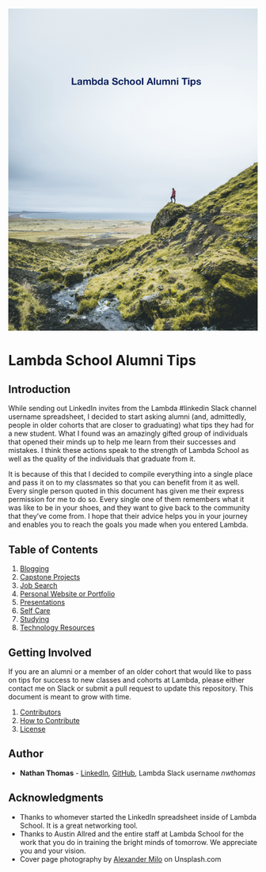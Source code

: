 ![Lambda Alumni Tips Cover Page](./images/alumni-tips-cover-page.png)

# Lambda School Alumni Tips

## Introduction

While sending out LinkedIn invites from the Lambda #linkedin Slack channel username spreadsheet, I decided to start asking alumni (and, admittedly, people in older cohorts that are closer to graduating) what tips they had for a new student. What I found was an amazingly gifted group of individuals that opened their minds up to help me learn from their successes and mistakes. I think these actions speak to the strength of Lambda School as well as the quality of the individuals that graduate from it.

It is because of this that I decided to compile everything into a single place and pass it on to my classmates so that you can benefit from it as well. Every single person quoted in this document has given me their express permission for me to do so. Every single one of them remembers what it was like to be in your shoes, and they want to give back to the community that they’ve come from. I hope that their advice helps you in your journey and enables you to reach the goals you made when you entered Lambda.

## Table of Contents

1. [Blogging](./tips/blogging.md)
2. [Capstone Projects](./tips/capstone-project.md)
3. [Job Search](./tips/job-search.md)
4. [Personal Website or Portfolio](./tips/personal-website.md)
5. [Presentations](./tips/presentations.md)
6. [Self Care](./tips/self-care.md)
7. [Studying](./tips/studying.md)
8. [Technology Resources](./tips/technology.md)

## Getting Involved

If you are an alumni or a member of an older cohort that would like to pass on tips for success to new classes and cohorts at Lambda, please either contact me on Slack or submit a pull request to update this repository. This document is meant to grow with time.

1. [Contributors](CONTRIBUTORS.md)
2. [How to Contribute](CONTRIBUTING.md)
3. [License](LICENSE)

## Author

- **Nathan Thomas** - [LinkedIn](https://www.linkedin.com/in/nathan-thomas-644b3339/), [GitHub](https://github.com/nwthomas), Lambda Slack username _nwthomas_

## Acknowledgments

- Thanks to whomever started the LinkedIn spreadsheet inside of Lambda School. It is a great networking tool.
- Thanks to Austin Allred and the entire staff at Lambda School for the work that you do in training the bright minds of tomorrow. We appreciate you and your vision.
- Cover page photography by [Alexander Milo](https://unsplash.com/photos/5g5MLKq-QxM) on Unsplash.com
